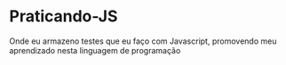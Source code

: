 # Praticando-JS
Onde eu armazeno testes que eu faço com Javascript, promovendo meu aprendizado nesta linguagem de programação 
